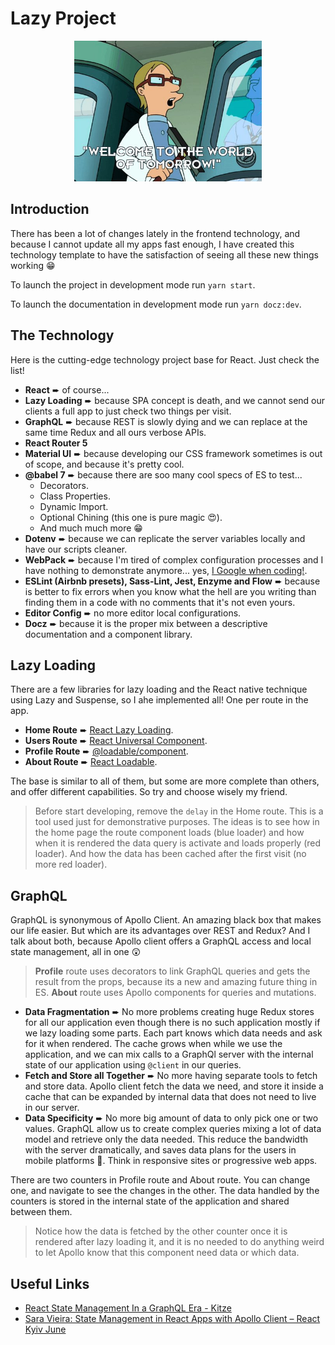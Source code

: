 # Lazy Project

<!-- Code performed by professionals. Don't try at home! -->
<div style="width: 100%; text-align: center;">
  <img src="./src/assets/the_future.jpg" width="300" alt="The World of Tomorrow">
</div>

## Introduction

There has been a lot of changes lately in the frontend technology, and because I cannot update all my apps fast enough, I have created this technology template to have the satisfaction of seeing all these new things working 😁

To launch the project in development mode run `yarn start`.

To launch the documentation in development mode run `yarn docz:dev`.

## The Technology

Here is the cutting-edge technology project base for React. Just check the list!

* __React__ ➨ of course...
* __Lazy Loading__ ➨ because SPA concept is death, and we cannot send our clients a full app to just check two things per visit.
* __GraphQL__ ➨ because REST is slowly dying and we can replace at the same time Redux and all ours verbose APIs.
* __React Router 5__
* __Material UI__ ➨ because developing our CSS framework sometimes is out of scope, and because it's pretty cool.
* __@babel 7__ ➨ because there are soo many cool specs of ES to test...
  * Decorators.
  * Class Properties.
  * Dynamic Import.
  * Optional Chining (this one is pure magic 😍).
  * And much much more 😁
* __Dotenv__ ➨ because we can replicate the server variables locally and have our scripts cleaner.
* __WebPack__ ➨ because I'm tired of complex configuration processes and I have nothing to demonstrate anymore... yes, [I Google when coding!](https://www.youtube.com/watch?v=LW9pT246LrI).
* __ESLint (Airbnb presets), Sass-Lint, Jest, Enzyme and Flow__ ➨ because is better to fix errors when you know what the hell are you writing than finding them in a code with no comments that it's not even yours.
* __Editor Config__ ➨ no more editor local configurations.
* __Docz__ ➨ because it is the proper mix between a descriptive documentation and a component library.

## Lazy Loading

There are a few libraries for lazy loading and the React native technique using Lazy and Suspense, so I ahe implemented all! One per route in the app.

* __Home Route__ ➨ [React Lazy Loading](https://reactjs.org/docs/code-splitting.html).
* __Users Route__ ➨ [React Universal Component](https://github.com/faceyspacey/react-universal-component).
* __Profile Route__ ➨ [@loadable/component](https://github.com/smooth-code/loadable-components).
* __About Route__ ➨ [React Loadable](https://github.com/jamiebuilds/react-loadable).

The base is similar to all of them, but some are more complete than others, and offer different capabilities. So try and choose wisely my friend.

> Before start developing, remove the `delay` in the Home route. This is a tool used just for demonstrative purposes. The ideas is to see how in the home page the route component loads (blue loader) and how when it is rendered the data query is activate and loads properly (red loader). And how the data has been cached after the first visit (no more red loader).

## GraphQL

GraphQL is synonymous of Apollo Client. An amazing black box that makes our life easier. But which are its advantages over REST and Redux? And I talk about both, because Apollo client offers a GraphQL access and local state management, all in one 😲

> __Profile__ route uses decorators to link GraphQL queries and gets the result from the props, because its a new and amazing future thing in ES. __About__ route uses Apollo components for queries and mutations.

* __Data Fragmentation__ ➨ No more problems creating huge Redux stores for all our application even though there is no such application mostly if we lazy loading some parts. Each part knows which data needs and ask for it when rendered. The cache grows when while we use the application, and we can mix calls to a GraphQl server with the internal state of our application using `@client` in our queries.
* __Fetch and Store all Together__ ➨ No more having separate tools to fetch and store data. Apollo client fetch the data we need, and store it inside a cache that can be expanded by internal data that does not need to live in our server.
* __Data Specificity__ ➨ No more big amount of data to only pick one or two values. GraphQL allow us to create complex queries mixing a lot of data model and retrieve only the data needed. This reduce the bandwidth with the server dramatically, and saves data plans for the users in mobile platforms 🤑. Think in responsive sites or progressive web apps.

There are two counters in Profile route and About route. You can change one, and navigate to see the changes in the other. The data handled by the counters is stored in the internal state of the application and shared between them.

> Notice how the data is fetched by the other counter once it is rendered after lazy loading it, and it is no needed to do anything weird to let Apollo know that this component need data or which data.

## Useful Links

* [React State Management In a GraphQL Era - Kitze](https://www.youtube.com/watch?v=Q54YDGC_t3Y)
* [Sara Vieira: State Management in React Apps with Apollo Client – React Kyiv June](https://www.youtube.com/watch?v=7u-6RR_YfdE)
